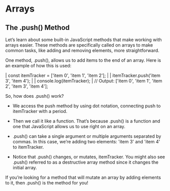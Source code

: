 # Arrays

## The .push() Method
Let’s learn about some built-in JavaScript methods that make working with arrays easier. These methods are specifically called on arrays to make common tasks, like adding and removing elements, more straightforward.

One method, .push(), allows us to add items to the end of an array. Here is an example of how this is used:

| const itemTracker = ['item 0', 'item 1', 'item 2'];
| 
| itemTracker.push('item 3', 'item 4');
| 
| console.log(itemTracker); 
| // Output: ['item 0', 'item 1', 'item 2', 'item 3', 'item 4'];

So, how does .push() work?

- We access the push method by using dot notation, connecting push to itemTracker with a period.

- Then we call it like a function. That’s because .push() is a function and one that JavaScript allows us to use right on an array.

- .push() can take a single argument or multiple arguments separated by commas. In this case, we’re adding two elements: 'item 3' and 'item 4' to itemTracker.

- Notice that .push() changes, or mutates, itemTracker. You might also see .push() referred to as a destructive array method since it changes the initial array.

If you’re looking for a method that will mutate an array by adding elements to it, then .push() is the method for you!